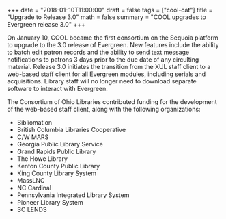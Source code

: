 +++
date = "2018-01-10T11:00:00"
draft = false
tags = ["cool-cat"]
title = "Upgrade to Release 3.0"
math = false
summary = "COOL upgrades to Evergreen release 3.0"
+++

On January 10, COOL became the first consortium on the Sequoia platform to upgrade to the 3.0 release of Evergreen. New features include the ability to batch edit patron records and the ability to send text message notifications to patrons 3 days prior to the due date of any circulting material. Release 3.0 initiates the transition from the XUL staff client to a web-based staff client for all Evergreen modules, including serials and acquisitions. Library staff will no longer need to download separate software to interact with Evergreen.

The Consortium of Ohio Libraries contributed funding for the development of the web-based staff client, along with the following organizations:

- Bibliomation
- British Columbia Libraries Cooperative
- C/W MARS
- Georgia Public Library Service
- Grand Rapids Public Library
- The Howe Library
- Kenton County Public Library
- King County Library System
- MassLNC
- NC Cardinal
- Pennsylvania Integrated Library System
- Pioneer Library System
- SC LENDS